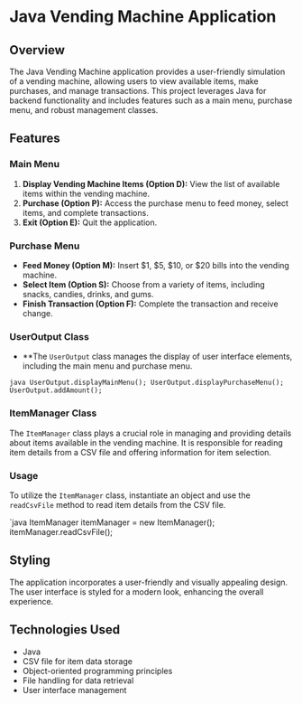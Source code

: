 # Java Vending Machine Application

## Overview

The Java Vending Machine application provides a user-friendly simulation of a vending machine, allowing users to view available items, make purchases, and manage transactions. This project leverages Java for backend functionality and includes features such as a main menu, purchase menu, and robust management classes.

## Features

### Main Menu

1. **Display Vending Machine Items (Option D):** View the list of available items within the vending machine.
2. **Purchase (Option P):** Access the purchase menu to feed money, select items, and complete transactions.
3. **Exit (Option E):** Quit the application.

### Purchase Menu

- **Feed Money (Option M):** Insert $1, $5, $10, or $20 bills into the vending machine.
- **Select Item (Option S):** Choose from a variety of items, including snacks, candies, drinks, and gums.
- **Finish Transaction (Option F):** Complete the transaction and receive change.

### UserOutput Class
- **The `UserOutput` class manages the display of user interface elements, including the main menu and purchase menu.

`java
UserOutput.displayMainMenu();
UserOutput.displayPurchaseMenu();
UserOutput.addAmount();`

### ItemManager Class 
The `ItemManager` class plays a crucial role in managing and providing details about items available in the vending machine. It is responsible for reading item details from a CSV file and offering information for item selection.

### Usage

To utilize the `ItemManager` class, instantiate an object and use the `readCsvFile` method to read item details from the CSV file.

`java
ItemManager itemManager = new ItemManager();
itemManager.readCsvFile();

## Styling

The application incorporates a user-friendly and visually appealing design. The user interface is styled for a modern look, enhancing the overall experience.

## Technologies Used

- Java
- CSV file for item data storage
- Object-oriented programming principles
- File handling for data retrieval
- User interface management

